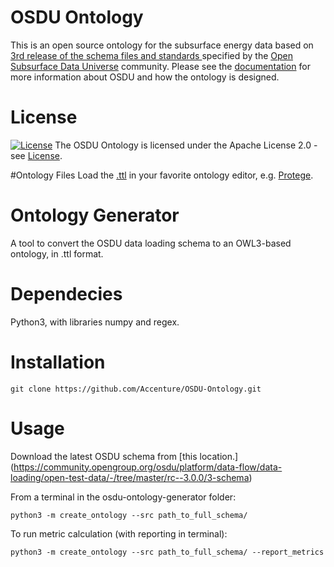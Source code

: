 # OSDU Ontology 
This is an open source ontology for the subsurface energy data based on [3rd release of the schema files and standards ](https://community.opengroup.org/osdu/platform/data-flow/data-loading/open-test-data/-/tree/master/rc--3.0.0/3-schema) specified by the [Open Subsurface Data Universe](https://osduforum.org/) community.
Please see the [documentation](./docs) for more information about OSDU and how the ontology is designed.

# License
[![License](https://img.shields.io/badge/License-Apache_2.0-blue.svg)](https://opensource.org/licenses/Apache-2.0)
The OSDU Ontology is licensed under the Apache License 2.0 - see [License](./License).

#Ontology Files
Load the [.ttl](./ttl/OSDU.ttl) in your favorite ontology editor, e.g. [Protege](https://protege.stanford.edu/products.php#desktop-protege).

# Ontology Generator
A tool to convert the OSDU data loading schema to an OWL3-based ontology, in .ttl format.

# Dependecies
Python3, with libraries numpy and regex.

# Installation
~~~
git clone https://github.com/Accenture/OSDU-Ontology.git
~~~

# Usage
Download the latest OSDU schema from [this location.] (https://community.opengroup.org/osdu/platform/data-flow/data-loading/open-test-data/-/tree/master/rc--3.0.0/3-schema)

From a terminal in the osdu-ontology-generator folder:
~~~
python3 -m create_ontology --src path_to_full_schema/
~~~

To run metric calculation (with reporting in terminal):
~~~
python3 -m create_ontology --src path_to_full_schema/ --report_metrics
~~~
